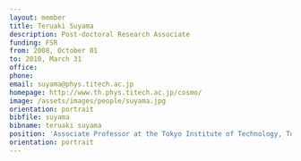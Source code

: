 ```yaml
---
layout: member
title: Teruaki Suyama
description: Post-doctoral Research Associate
funding: FSR
from: 2008, October 01
to: 2010, March 31
office:
phone:
email: suyama@phys.titech.ac.jp
homepage: http://www.th.phys.titech.ac.jp/cosmo/
image: /assets/images/people/suyama.jpg
orientation: portrait
bibfile: suyama
bibname: teruaki suyama
position: 'Associate Professor at the Tokyo Institute of Technology, Tokyo (Japan)'
orientation: portrait
---
```

